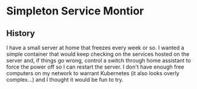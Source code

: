 # Simpleton Service Montior

## History

I have a small server at home that freezes every week or so. I wanted a simple container that would keep checking on the services hosted on the server and, if things go wrong, control a switch through home assistant to force the power off so I can restart the server. I don't have enough free computers on my network to warrant Kubernetes (it also looks overly complex...) and I thought it would be fun to try.